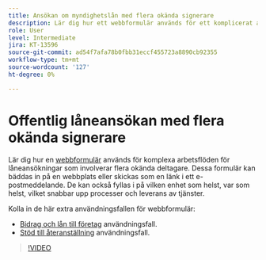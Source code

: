 ```yaml
---
title: Ansökan om myndighetslån med flera okända signerare
description: Lär dig hur ett webbformulär används för ett komplicerat arbetsflöde för låneansökningar som involverar flera okända deltagare
role: User
level: Intermediate
jira: KT-13596
source-git-commit: ad54f7afa78b0fbb31eccf455723a8890cb92355
workflow-type: tm+mt
source-wordcount: '127'
ht-degree: 0%

---
```


# Offentlig låneansökan med flera okända signerare

Lär dig hur en [webbformulär](../sign-advanced-users/webform.md) används för komplexa arbetsflöden för låneansökningar som involverar flera okända deltagare. Dessa formulär kan bäddas in på en webbplats eller skickas som en länk i ett e-postmeddelande. De kan också fyllas i på vilken enhet som helst, var som helst, vilket snabbar upp processer och leverans av tjänster.

Kolla in de här extra användningsfallen för webbformulär:

* [Bidrag och lån till företag](https://experienceleague.adobe.com/docs/document-cloud-learn/sign-learning-hub/expand/recipes/gov/usecasegovgrants.html?lang=en) användningsfall.
* [Stöd till återanställning](https://experienceleague.adobe.com/docs/document-cloud-learn/sign-learning-hub/expand/recipes/gov/usecasegovreemployment.html?lang=en) användningsfall.

>[!VIDEO](https://video.tv.adobe.com/v/3421619?quality=12&learn=on&hidetitle=true)
